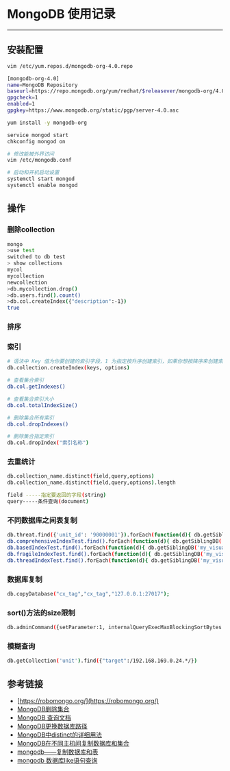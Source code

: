 # MongoDB 使用记录
***
## 安装配置
```sh
vim /etc/yum.repos.d/mongodb-org-4.0.repo

[mongodb-org-4.0]
name=MongoDB Repository
baseurl=https://repo.mongodb.org/yum/redhat/$releasever/mongodb-org/4.0/x86_64/
gpgcheck=1
enabled=1
gpgkey=https://www.mongodb.org/static/pgp/server-4.0.asc

yum install -y mongodb-org

service mongod start
chkconfig mongod on

# 修改能被外界访问
vim /etc/mongodb.conf

# 启动和开机启动设置
systemctl start mongod
systemctl enable mongod
```

## 操作
### 删除collection
```sh
mongo
>use test
switched to db test
> show collections
mycol
mycollection
newcollection
>db.mycollection.drop()
>db.users.find().count()
>db.col.createIndex({"description":-1})
true
```

### 排序

### 索引
```sh
# 语法中 Key 值为你要创建的索引字段，1 为指定按升序创建索引，如果你想按降序来创建索引指定为 -1 即可。
db.collection.createIndex(keys, options)

# 查看集合索引
db.col.getIndexes()

# 查看集合索引大小
db.col.totalIndexSize()

# 删除集合所有索引
db.col.dropIndexes()

# 删除集合指定索引
db.col.dropIndex("索引名称")
```

### 去重统计
```sh
db.collection_name.distinct(field,query,options)
db.collection_name.distinct(field,query,options).length

field -----指定要返回的字段(string)
query-----条件查询(document)
```

### 不同数据库之间表复制
```sh
db.threat.find({'unit_id': '90000001'}).forEach(function(d){ db.getSiblingDB('test_center')['threat'].insert(d); });
db.comprehensiveIndexTest.find().forEach(function(d){ db.getSiblingDB('my_visual')['comprehensiveIndex'].insert(d); });
db.basedIndexTest.find().forEach(function(d){ db.getSiblingDB('my_visual')['basedIndex'].insert(d); });
db.fragileIndexTest.find().forEach(function(d){ db.getSiblingDB('my_visual')['fragileIndex'].insert(d); });
db.threadIndexTest.find().forEach(function(d){ db.getSiblingDB('my_visual')['threadIndex'].insert(d); });
```

### 数据库复制
```sh
db.copyDatabase("cx_tag","cx_tag","127.0.0.1:27017");
```

### sort()方法的size限制
```sh
db.adminCommand({setParameter:1, internalQueryExecMaxBlockingSortBytes:335544320})
```

### 模糊查询
```sh
db.getCollection('unit').find({"target":/192.168.169.0.24.*/})
```

## 参考链接
- [https://robomongo.org/](https://robomongo.org/)
- [MongoDB删除集合](https://www.yiibai.com/mongodb/mongodb_drop_collection.html)
- [MongoDB 查询文档](http://www.runoob.com/mongodb/mongodb-query.html)
- [MongoDB更换数据库路径](https://www.jianshu.com/p/c43d7cf49052)
- [MongoDB中distinct的详细用法](https://blog.csdn.net/skh2015java/article/details/55667829)
- [MongoDB在不同主机间复制数据库和集合](https://blog.csdn.net/wulex/article/details/83479516)
- [mongodb——复制数据库和表](https://blog.csdn.net/hh12211221/article/details/78900098)
- [mongodb 数据库like语句查询](https://blog.csdn.net/zhouyan8603/article/details/6825834)